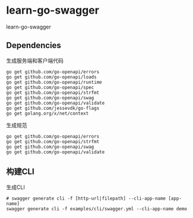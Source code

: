 # learn-go-swagger
learn-go-swagger

## Dependencies

生成服务端和客户端代码
```shell
go get github.com/go-openapi/errors
go get github.com/go-openapi/loads
go get github.com/go-openapi/runtime
go get github.com/go-openapi/spec
go get github.com/go-openapi/strfmt
go get github.com/go-openapi/swag
go get github.com/go-openapi/validate
go get github.com/jessevdk/go-flags
go get golang.org/x/net/context
```

生成规范
```shell
go get github.com/go-openapi/errors
go get github.com/go-openapi/strfmt
go get github.com/go-openapi/swag
go get github.com/go-openapi/validate
```

## 构建CLI
生成CLI
```shell
# swagger generate cli -f [http-url|filepath] --cli-app-name [app-name]
swagger generate cli -f examples/cli/swagger.yml --cli-app-name demo
```